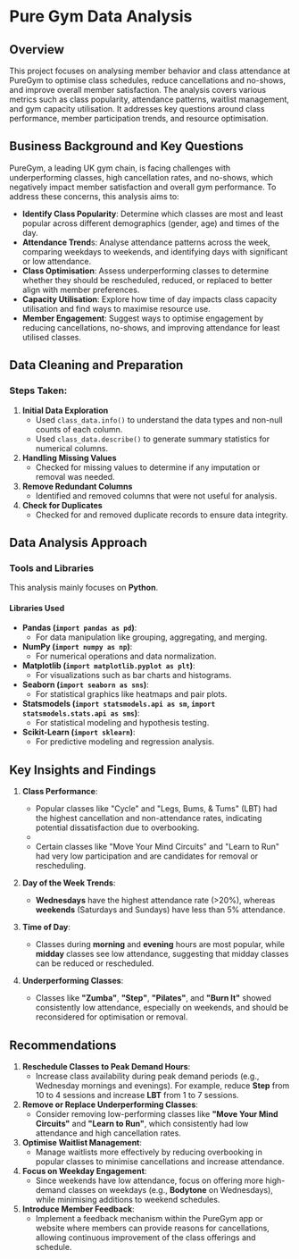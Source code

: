 # Pure Gym Data Analysis

## Overview
This project focuses on analysing member behavior and class attendance at PureGym to optimise class schedules, reduce cancellations and no-shows, and improve overall member satisfaction. The analysis covers various metrics such as class popularity, attendance patterns, waitlist management, and gym capacity utilisation. It addresses key questions around class performance, member participation trends, and resource optimisation.

## Business Background and Key Questions
PureGym, a leading UK gym chain, is facing challenges with underperforming classes, high cancellation rates, and no-shows, which negatively impact member satisfaction and overall gym performance. To address these concerns, this analysis aims to:
- **Identify Class Popularity**: Determine which classes are most and least popular across different demographics (gender, age) and times of the day.
- **Attendance Trend**s: Analyse attendance patterns across the week, comparing weekdays to weekends, and identifying days with significant or low attendance.
- **Class Optimisation**: Assess underperforming classes to determine whether they should be rescheduled, reduced, or replaced to better align with member preferences.
- **Capacity Utilisation**: Explore how time of day impacts class capacity utilisation and find ways to maximise resource use.
- **Member Engagement**: Suggest ways to optimise engagement by reducing cancellations, no-shows, and improving attendance for least utilised classes.

## Data Cleaning and Preparation
### Steps Taken:
1. **Initial Data Exploration**
   - Used `class_data.info()` to understand the data types and non-null counts of each column.
   - Used `class_data.describe()` to generate summary statistics for numerical columns.
2. **Handling Missing Values**
   - Checked for missing values to determine if any imputation or removal was needed.
3. **Remove Redundant Columns**
   - Identified and removed columns that were not useful for analysis.
4. **Check for Duplicates**
   - Checked for and removed duplicate records to ensure data integrity.

## Data Analysis Approach
### Tools and Libraries
This analysis mainly focuses on **Python**.
#### Libraries Used
- **Pandas (`import pandas as pd`)**: 
  - For data manipulation like grouping, aggregating, and merging.
- **NumPy (`import numpy as np`)**: 
  - For numerical operations and data normalization.
- **Matplotlib (`import matplotlib.pyplot as plt`)**: 
  - For visualizations such as bar charts and histograms.
- **Seaborn (`import seaborn as sns`)**: 
  - For statistical graphics like heatmaps and pair plots.
- **Statsmodels (`import statsmodels.api as sm`, `import statsmodels.stats.api as sms`)**: 
  - For statistical modeling and hypothesis testing.
- **Scikit-Learn (`import sklearn`)**: 
  - For predictive modeling and regression analysis.

## Key Insights and Findings
1. **Class Performance**:
   - Popular classes like "Cycle" and "Legs, Bums, & Tums" (LBT) had the highest cancellation and non-attendance rates, indicating potential dissatisfaction due to overbooking.
   - 
   - Certain classes like "Move Your Mind Circuits" and "Learn to Run" had very low participation and are candidates for removal or rescheduling.
     
2. **Day of the Week Trends**:
   - **Wednesdays** have the highest attendance rate (>20%), whereas **weekends** (Saturdays and Sundays) have less than 5% attendance.
3. **Time of Day**:
   - Classes during **morning** and **evening** hours are most popular, while **midday** classes see low attendance, suggesting that midday classes can be reduced or rescheduled.
4. **Underperforming Classes**:
   - Classes like **"Zumba"**, **"Step"**, **"Pilates"**, and **"Burn It"** showed consistently low attendance, especially on weekends, and should be reconsidered for optimisation or removal.

## Recommendations
1. **Reschedule Classes to Peak Demand Hours**:
   - Increase class availability during peak demand periods (e.g., Wednesday mornings and evenings). For example, reduce **Step** from 10 to 4 sessions and increase **LBT** from 1 to 7 sessions.
2. **Remove or Replace Underperforming Classes**:
   - Consider removing low-performing classes like **"Move Your Mind Circuits"** and **"Learn to Run"**, which consistently had low attendance and high cancellation rates.
3. **Optimise Waitlist Management**:
   - Manage waitlists more effectively by reducing overbooking in popular classes to minimise cancellations and increase attendance.
4. **Focus on Weekday Engagement**:
   - Since weekends have low attendance, focus on offering more high-demand classes on weekdays (e.g., **Bodytone** on Wednesdays), while minimising additions to weekend schedules.
5. **Introduce Member Feedback**:
   - Implement a feedback mechanism within the PureGym app or website where members can provide reasons for cancellations, allowing continuous improvement of the class offerings and schedule.


